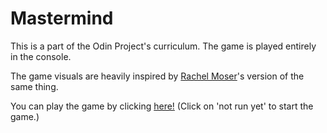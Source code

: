 # Mastermind
This is a part of the Odin Project's curriculum. 
The game is played entirely in the console.

The game visuals are heavily inspired by [Rachel Moser](https://github.com/rlmoser99)'s version of the same thing.

You can play the game by clicking [here!](https://replit.com/@SwaroopAjit/Mastermind?v=1) (Click on 'not run yet' to start the game.)
